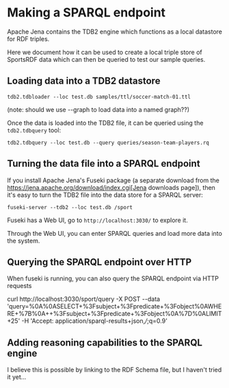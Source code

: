 # Making a SPARQL endpoint

Apache Jena contains the TDB2 engine which functions as a local datastore for RDF triples.

Here we document how it can be used to create a local triple store of SportsRDF data
which can then be queried to test our sample queries.

## Loading data into a TDB2 datastore

`tdb2.tdbloader --loc test.db samples/ttl/soccer-match-01.ttl`

(note: should we use --graph to load data into a named graph??)

Once the data is loaded into the TDB2 file, it can be queried using the `tdb2.tdbquery` tool:

`tdb2.tdbquery --loc test.db --query queries/season-team-players.rq`

## Turning the data file into a SPARQL endpoint

If you install Apache Jena's Fuseki package (a separate download from the
https://jena.apache.org/download/index.cgi[Jena downloads page]), then it's easy to
turn the TDB2 file into the data store for a SPARQL server:

`fuseki-server --tdb2 --loc test.db /sport`

Fuseki has a Web UI, go to `http://localhost:3030/` to explore it.

Through the Web UI, you can enter SPARQL queries and load more data into the system.

## Querying the SPARQL endpoint over HTTP

When fuseki is running, you can also query the SPARQL endpoint via HTTP requests

curl http://localhost:3030/sport/query -X POST --data 'query=%0A%0ASELECT+%3Fsubject+%3Fpredicate+%3Fobject%0AWHERE+%7B%0A++%3Fsubject+%3Fpredicate+%3Fobject%0A%7D%0ALIMIT+25' -H 'Accept: application/sparql-results+json,*/*;q=0.9'

## Adding reasoning capabilities to the SPARQL engine

I believe this is possible by linking to the RDF Schema file, but I haven't tried it yet...
